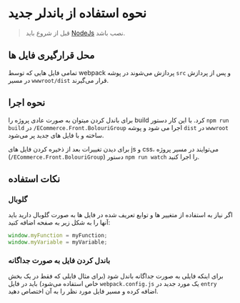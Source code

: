 # نحوه استفاده از باندلر جدید

> قبل از شروع باید [NodeJs](https://nodejs.org/en) نصب باشد.

## محل قرارگیری فایل ها

تمامی فایل هایی که توسط webpack پردازش می‌شوند در پوشه `src` و پس از پردازش در مسیر `wwwroot/dist` قرار می‌گیرند.

## نحوه اجرا

برای باندل کردن میتوان به صورت عادی پروژه را build کرد. با این کار دستور `npm run build` در `/ECommerce.Front.BolouriGroup` اجرا می شود و پوشه ‍‍‍`dist` در `wwwroot` ساخته و با فایل های جدید پر می‌شود.

برای دیدن تغییرات بعد از ذخیره کردن فایل های js و css، می‌توایند در مسیر پروژه (`/ECommerce.Front.BolouriGroup`) دستور `npm run watch` را اجرا کنید.

## نکات استفاده

### گلوبال

اگر نیاز به استفاده از متغییر ها و توابع تعریف شده در فایل ها به صورت گلوبال دارید باید آنها را به شکل زیر به صفحه اضافه کنید:

```js
window.myFunction = myFunction;
window.myVariable = myVariable;
```

### باندل کردن فایل به صورت جداگانه

برای اینکه فایلی به صورت جداگانه باندل شود (برای مثال فایلی که فقط در یک بخش خاص استفاده می‌شود) باید در فایل `webpack.config.js` یک مورد جدید در `entry` اضافه کرده و مسیر فایل مورد نظر را به آن اختصاص دهید.
